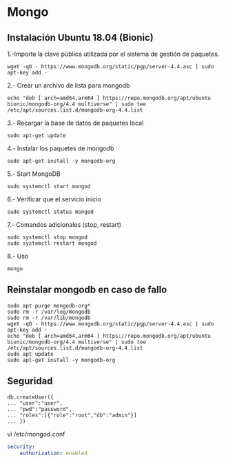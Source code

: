 # Mongo

## Instalación Ubuntu 18.04 (Bionic)

1\.-Importe la clave pública utilizada por el sistema de gestión de paquetes.

```
wget -qO - https://www.mongodb.org/static/pgp/server-4.4.asc | sudo apt-key add -
```

2\.- Crear un archivo de lista para mongodb

```
echo "deb [ arch=amd64,arm64 ] https://repo.mongodb.org/apt/ubuntu bionic/mongodb-org/4.4 multiverse" | sudo tee /etc/apt/sources.list.d/mongodb-org-4.4.list
```

3\.- Recargar la base de datos de paquetes local

```
sudo apt-get update
```

4\.- Instalar los paquetes de mongodb

```
sudo apt-get install -y mongodb-org
```

5\.- Start MongoDB

```
sudo systemctl start mongod
```

6\.- Verificar que el servicio inicio

```
sudo systemctl status mongod
```

7\.- Comandos adicionales (stop, restart)

```
sudo systemctl stop mongod
sudo systemctl restart mongod
```

8\.- Uso

```
mongo
```

## **Reinstalar mongodb en caso de fallo**

```
sudo apt purge mongodb-org*
sudo rm -r /var/log/mongodb
sudo rm -r /var/lib/mongodb
wget -qO - https://www.mongodb.org/static/pgp/server-4.4.asc | sudo apt-key add -
echo "deb [ arch=amd64,arm64 ] https://repo.mongodb.org/apt/ubuntu bionic/mongodb-org/4.4 multiverse" | sudo tee /etc/apt/sources.list.d/mongodb-org-4.4.list
sudo apt update
sudo apt-get install -y mongodb-org
```
## Seguridad


```shell
db.createUser({
... "user":"user",
... "pwd":"password",
... "roles":[{"role":"root","db":"admin"}]
... })
```

vi /etc/mongod.conf

```yml
security:
    authorization: enabled
```
